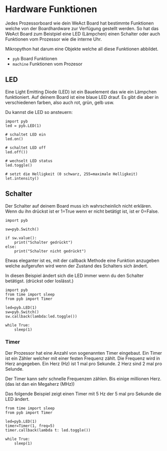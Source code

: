 # Hardware Funktionen

Jedes Prozessorboard wie dein WeAct Board hat bestimmte Funktionen welche von der Boardhardware zur Verfügung gestellt werden. So hat das WeAct Board zum Beistpiel eine LED (Lämpchen) einen Schalter oder auch Funktionen vom Prozessor wie die interne Uhr.

Mikropython hat darum eine Objekte welche all diese Funktionen abbildet.

- `pyb` Board Funktionen
- `machine` Funktionen vom Prozesor


## LED

Eine Light Emitting Diode (LED) ist ein Bauelement das wie ein Lämpchen funktioniert. Auf deinem Board ist eine blaue LED drauf. Es gibt die aber in verschiedenen farben, also auch rot, grün, gelb usw.

Du kannst die LED so ansteuern:

```
import pyb
led = pyb.LED(1)

# schaltet LED ein
led.on()

# schaltet LED off
led.off())

# wechselt LED status 
led.toggle()

# setzt die Helligkeit (0 schwarz, 255=maximale Helligkeit)
let.intensity()
```

## Schalter

Der Schalter auf deinem Board muss ich wahrscheinlich nicht erklären. Wenn du ihn drückst ist er 1=True wenn er nicht betätigt ist, ist er 0=False.


```
import pyb

sw=pyb.Switch()

if sw.value():
    print("Schalter gedrückt")
else:
    print("Schalter nicht gedrückt")

```


Etwas eleganter ist es, mit der callback Methode eine Funktion anzugeben welche aufgerufen wird wenn der Zustand des Schalters sich ändert.

In diesen Beispiel ändert sich die LED immer wenn du den Schalter betätigst. (drückst oder loslässt.)

```
import pyb
from time import sleep
from pyb import Timer

led=pyb.LED(1)
sw=pyb.Switch()
sw.callback(lambda:led.toggle())

while True:
    sleep(1)
```

### Timer

Der Prozessor hat eine Anzahl von sogenannten Timer eingebaut. Ein Timer ist ein Zähler welcher mit einer festen Frequenz zählt. Die Frequenz wird in Herz angegeben. Ein Herz (Hz) ist 1 mal pro Sekunde. 2 Herz sind 2 mal pro Selunde.

Der Timer kann sehr schnelle Frequenzen zählen. Bis einige millionen Herz. (das ist dan ein Megaherz (MHz))

Das folgende Beispiel zeigt einen Timer mit 5 Hz der 5 mal pro Sekunde die LED ändert.

```
from time import sleep
from pyb import Timer

led=pyb.LED(1)
timer=Timer(1, freq=5)
timer.callback(lambda t: led.toggle())

while True:
    sleep(1)

```
